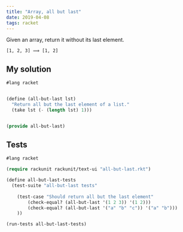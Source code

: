 ```yaml
---
title: "Array, all but last"
date: 2019-04-08
tags: racket
---
```


Given an array, return it without its last element.
 
```
[1, 2, 3] ⟹ [1, 2]
```


## My solution

```lisp
#lang racket


(define (all-but-last lst)
  "Return all but the last element of a list."
  (take lst (- (length lst) 1)))


(provide all-but-last)
```


## Tests

```lisp
#lang racket

(require rackunit rackunit/text-ui "all-but-last.rkt")

(define all-but-last-tests
  (test-suite "all-but-last tests"
 
    (test-case "Should return all but the last element"
        (check-equal? (all-but-last '(1 2 3)) '(1 2)))
        (check-equal? (all-but-last '("a" "b" "c")) '("a" "b")))
    ))

(run-tests all-but-last-tests)
```

